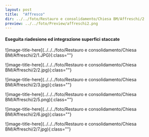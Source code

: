 ```yaml
---
layout: post
title:  "Affresco"
dir: ../../foto/Restauro e consolidamento/Chiesa BM/Affreschi/2
preview: ../../foto/Preview/affreschi2.png
---
```


#### Eseguita riadesione ed integrazione superfici staccate

![image-title-here](../../../foto/Restauro e consolidamento/Chiesa BM/Affreschi/2/1.JPG){:class=""}

![image-title-here](../../../foto/Restauro e consolidamento/Chiesa BM/Affreschi/2/2.jpg){:class=""}

![image-title-here](../../../foto/Restauro e consolidamento/Chiesa BM/Affreschi/2/3.jpg){:class=""}

![image-title-here](../../../foto/Restauro e consolidamento/Chiesa BM/Affreschi/2/5.png){:class=""}

![image-title-here](../../../foto/Restauro e consolidamento/Chiesa BM/Affreschi/2/6.jpg){:class=""}

![image-title-here](../../../foto/Restauro e consolidamento/Chiesa BM/Affreschi/2/7.jpg){:class=""}
